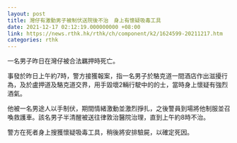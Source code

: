 ```yaml
---
layout: post
title: 灣仔有激動男子被制伏送院後不治　身上有懷疑吸毒工具
date: 2021-12-17 02:12:19.000000000 +08:00
link: https://news.rthk.hk/rthk/ch/component/k2/1624599-20211217.htm
categories: rthk
---
```


一名男子昨日在灣仔被合法羈押時死亡。

事發於昨日上午約7時，警方接獲報案，指一名男子於駱克道一間酒店作出滋擾行為，及於盧押道及駱克道交界，用手毀壞2輛行駛中的的士，當時身上懷疑有強烈酒氣。

他被一名男途人以手制伏，期間情緒激動並激烈掙扎，之後警員到場將他制服並召喚救護車。該名男子半清醒被送往律敦治醫院治理，直到上午約8時不治。

警方在死者身上搜獲懷疑吸毒工具，稍後將安排驗屍，以確定死因。
